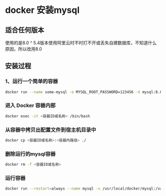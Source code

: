 # docker 安装mysql
## 适合任何版本
使用的是8.0
^ 5.4版本使用阿里云时不时打不开或丢失自建数据库，不知道什么原因，所以改用8.0

## 安装过程
### 1、运行一个简单的容器
```sh
docker run --name some-mysql -e MYSQL_ROOT_PASSWORD=123456 -d mysql:8.0
```
### 进入 Docker 容器内部
```sh
docker exec -it <容器ID或名称> /bin/bash
```
### 从容器中拷贝出配置文件到宿主机目录中
```sh
docker cp <容器ID或名称>:<容器内路径> ./
```
### 删除运行的mysql容器
```sh
docker rm -f <容器ID或名称>
```
### 运行容器
```sh
docker run --restart=always --name mysql -v /usr/local/docker/mysql:/var/lib/mysql -p 3306:3306 -e MYSQL\_ROOT\_PASSWORD=123456 -d mysql:8.0
```
